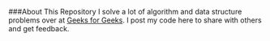 ###About This Repository
I solve a lot of algorithm and data structure problems over at [Geeks for Geeks](http://www.geeksforgeeks.org/). I post my code here to share with others and get feedback.
